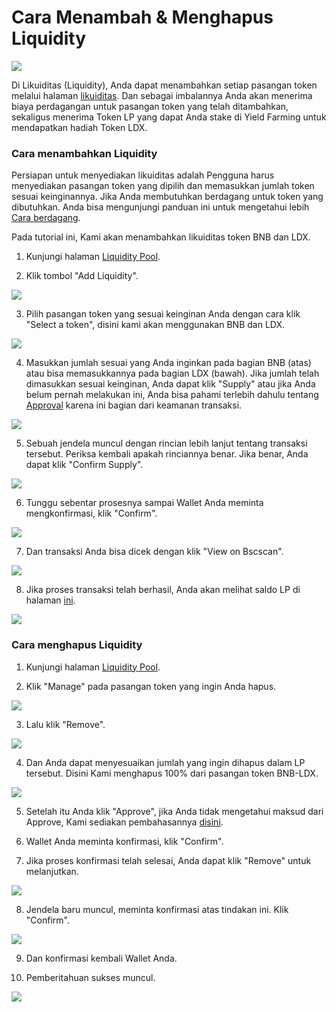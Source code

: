 # Cara Menambah & Menghapus Liquidity

![](../../.gitbook/assets/8.-how-to-add-_-remove-liquidity.svg)

Di Likuiditas \(Liquidity\), Anda dapat menambahkan setiap pasangan token melalui halaman [likuiditas](https://swap.litedex.io/#/pool). Dan sebagai imbalannya Anda akan menerima biaya perdagangan untuk pasangan token yang telah ditambahkan, sekaligus menerima Token LP yang dapat Anda stake di Yield Farming untuk mendapatkan hadiah Token LDX.

### Cara menambahkan Liquidity 

Persiapan untuk menyediakan likuiditas adalah Pengguna harus menyediakan pasangan token yang dipilih dan memasukkan jumlah token sesuai keinginannya. Jika Anda membutuhkan berdagang untuk token yang dibutuhkan. Anda bisa mengunjungi panduan ini untuk mengetahui lebih [Cara berdagang](cara-berdagang.md).

Pada tutorial ini, Kami akan menambahkan likuiditas token BNB dan LDX.

1. Kunjungi halaman [Liquidity Pool](https://swap.litedex.io/#/pool). 

2. Klik tombol "Add Liquidity".

![](../../.gitbook/assets/56316df2-ae26-4716-a921-ce3b43f7df66_4_5005_c%20%281%29%20%281%29.jpeg)

3. Pilih pasangan token yang sesuai keinginan Anda dengan cara klik "Select a token", disini kami akan menggunakan BNB dan LDX. 

![](../../.gitbook/assets/0a65b666-be7f-40ce-aa1b-bfad94fd9910_1_105_c.jpeg)

4. Masukkan jumlah sesuai yang Anda inginkan pada bagian BNB \(atas\) atau bisa memasukkannya pada bagian LDX \(bawah\). Jika jumlah telah dimasukkan sesuai keinginan, Anda dapat klik "Supply" atau jika Anda belum pernah melakukan ini, Anda bisa pahami terlebih dahulu tentang [Approval](../../memulai/pengenalan-approval.md) karena ini bagian dari keamanan transaksi. 

![](../../.gitbook/assets/ef194b04-548b-4a96-9227-741e421fa2d4_1_105_c.jpeg)

5. Sebuah jendela muncul dengan rincian lebih lanjut tentang transaksi tersebut. Periksa kembali apakah rinciannya benar. Jika benar, Anda dapat klik "Confirm Supply". 

![](../../.gitbook/assets/1725172e-1587-415f-973d-6fe8983a2179_1_201_a.jpeg)

6. Tunggu sebentar prosesnya sampai Wallet Anda meminta mengkonfirmasi, klik "Confirm". 

![](../../.gitbook/assets/064f2c87-5375-46a4-99f3-18d2407a9ebe_1_201_a.jpeg)

7. Dan transaksi Anda bisa dicek dengan klik "View on Bscscan". 

![](../../.gitbook/assets/6847d8c7-4af6-4aaf-aa75-01a47319830d_1_201_a.jpeg)

8. Jika proses transaksi telah berhasil, Anda akan melihat saldo LP di halaman [ini](https://swap.litedex.io/#/pool).

![](../../.gitbook/assets/d755d3e8-afb1-4781-812a-650138f87a86_1_201_a%20%281%29.jpeg)

### Cara menghapus Liquidity

1. Kunjungi halaman [Liquidity Pool](https://swap.litedex.io/#/pool).

2. Klik "Manage" pada pasangan token yang ingin Anda hapus.

![](../../.gitbook/assets/d954ee0d-6f51-4087-a429-1c0c7f67a5b3_1_201_a.jpeg)

3. Lalu klik "Remove".

![](../../.gitbook/assets/d755d3e8-afb1-4781-812a-650138f87a86_1_201_a%20%281%29%20%281%29.jpeg)

4. Dan Anda dapat menyesuaikan jumlah yang ingin dihapus dalam LP tersebut. Disini Kami menghapus 100% dari pasangan token BNB-LDX.

![](../../.gitbook/assets/843f61d1-3974-456c-92f4-b7c85900c279_1_105_c.jpeg)

5. Setelah itu Anda klik "Approve", jika Anda tidak mengetahui maksud dari Approve, Kami sediakan pembahasannya [disini](../../memulai/pengenalan-approval.md).

6. Wallet Anda meminta konfirmasi, klik "Confirm".

7. Jika proses konfirmasi telah selesai, Anda dapat klik "Remove" untuk melanjutkan.

![](../../.gitbook/assets/8accefcd-cb38-4c81-8579-05f1ae9cfe91_1_105_c.jpeg)

8. Jendela baru muncul, meminta konfirmasi atas tindakan ini. Klik "Confirm".

![](../../.gitbook/assets/6da6c8c1-0fdd-438f-a76c-3b9d655bd3dc_1_201_a.jpeg)

9. Dan konfirmasi kembali Wallet Anda.

10. Pemberitahuan sukses muncul.

![](../../.gitbook/assets/120f7744-e1ab-4634-9781-4eb7842ad185_4_5005_c.jpeg)

